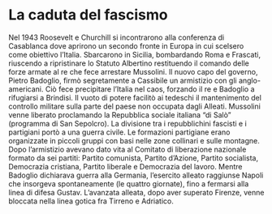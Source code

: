 # La caduta del fascismo

Nel 1943 Roosevelt e Churchill si incontrarono alla conferenza di Casablanca dove aprirono un secondo fronte in Europa in cui scelsero come obiettivo l’Italia. Sbarcarono in Sicilia, bombardando Roma e Frascati, riuscendo a ripristinare lo Statuto Albertino restituendo il comando delle forze armate al re che fece arrestare Mussolini. Il nuovo capo del governo, Pietro Badoglio, firmò segretamente a Cassibile un armistizio con gli anglo-americani. Ciò fece precipitare l’Italia nel caos, forzando il re e Badoglio a rifugiarsi a Brindisi. Il vuoto di potere facilitò ai tedeschi il mantenimento del controllo militare sulla parte del paese non occupata dagli Alleati. Mussolini venne liberato proclamando la Repubblica sociale italiana “di Salò” (programma di San Sepolcro). La divisione tra i repubblichini fascisti e i partigiani portò a una guerra civile. Le formazioni partigiane erano organizzate in piccoli gruppi con basi nelle zone collinari e sulle montagne. Dopo l’armistizio avevano dato vita al Comitato di liberazione nazionale formato da sei partiti: Partito comunista, Partito d’Azione, Partito socialista, Democrazia cristiana, Partito liberale e Democrazia del lavoro. Mentre Badoglio dichiarava guerra alla Germania, l’esercito alleato raggiunse Napoli che insorgeva spontaneamente (le quattro giornate), fino a fermarsi alla linea di difesa Gustav. L’avanzata alleata, dopo aver superato Firenze, venne bloccata nella linea gotica fra Tirreno e Adriatico.